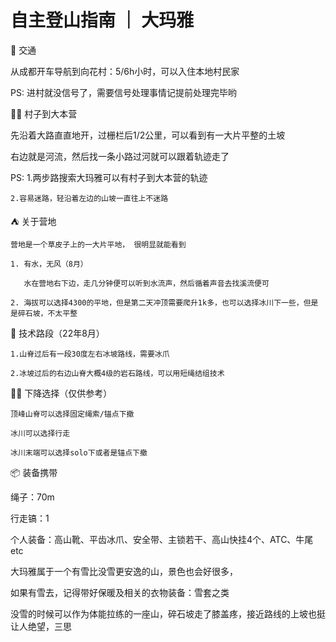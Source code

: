# 自主登山指南 ｜ 大玛雅

🚗 交通

从成都开车导航到向花村：5/6h小时，可以入住本地村民家

PS: 进村就没信号了，需要信号处理事情记提前处理完毕哟

🚶‍♀️ 村子到大本营

先沿着大路直直地开，过栅栏后1/2公里，可以看到有一大片平整的土坡

右边就是河流，然后找一条小路过河就可以跟着轨迹走了

PS: 
    1.两步路搜索大玛雅可以有村子到大本营的轨迹

    2.容易迷路，轻沿着左边的山坡一直往上不迷路

⛺️ 关于营地

    营地是一个草皮子上的一大片平地， 很明显就能看到

    1. 有水，无风（8月）
       
       水在营地右下边，走几分钟便可以听到水流声，然后循着声音去找溪流便可

    2. 海拔可以选择4300的平地，但是第二天冲顶需要爬升1k多，也可以选择冰川下一些，但是是碎石坡，不太平整


🧊 技术路段（22年8月）

    1.山脊过后有一段30度左右冰坡路线，需要冰爪

    2.冰坡过后的右边山脊大概4级的岩石路线，可以用短绳结组技术

🧗‍♂️ 下降选择（仅供参考）

    顶峰山脊可以选择固定绳索/锚点下撤

    冰川可以选择行走

    冰川末端可以选择solo下或者是锚点下撤

📦 装备携带

绳子：70m

行走镐：1

个人装备：高山靴、平齿冰爪、安全带、主锁若干、高山快挂4个、ATC、牛尾 etc

大玛雅属于一个有雪比没雪更安逸的山，景色也会好很多，

如果有雪去，记得带好保暖及相关的衣物装备：雪套之类

没雪的时候可以作为体能拉练的一座山，碎石坡走了膝盖疼，接近路线的上坡也挺让人绝望，三思
